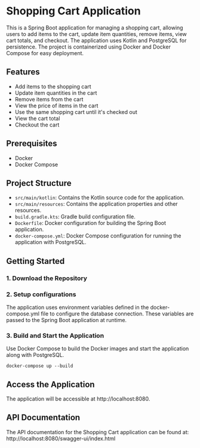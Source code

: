 # Shopping Cart Application

This is a Spring Boot application for managing a shopping cart, allowing users to add items to the cart, update item quantities, remove items, view cart totals, and checkout. The application uses Kotlin and PostgreSQL for persistence. The project is containerized using Docker and Docker Compose for easy deployment.

## Features

- Add items to the shopping cart
- Update item quantities in the cart
- Remove items from the cart
- View the price of items in the cart
- Use the same shopping cart until it's checked out
- View the cart total
- Checkout the cart

## Prerequisites

- Docker
- Docker Compose

## Project Structure

- `src/main/kotlin`: Contains the Kotlin source code for the application.
- `src/main/resources`: Contains the application properties and other resources.
- `build.gradle.kts`: Gradle build configuration file.
- `Dockerfile`: Docker configuration for building the Spring Boot application.
- `docker-compose.yml`: Docker Compose configuration for running the application with PostgreSQL.

## Getting Started

### 1. Download the Repository
### 2. Setup configurations
The application uses environment variables defined in the docker-compose.yml file to configure the database connection. These variables are passed to the Spring Boot application at runtime.
### 3. Build and Start the Application
Use Docker Compose to build the Docker images and start the application along with PostgreSQL.
```shell
docker-compose up --build
```

## Access the Application
The application will be accessible at http://localhost:8080.

## API Documentation
The API documentation for the Shopping Cart application can be found at: http://localhost:8080/swagger-ui/index.html

